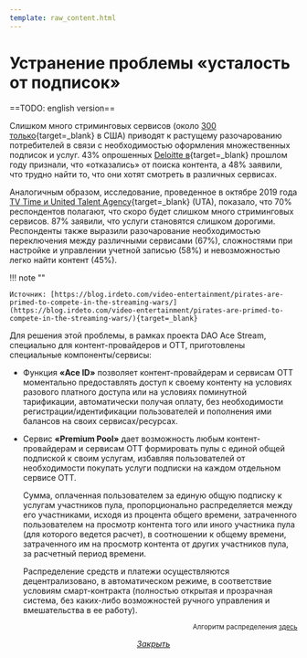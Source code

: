 ```yaml
---
template: raw_content.html
---
```


# Устранение проблемы «усталость от подписок»

==TODO: english version==

Слишком много стриминговых сервисов (около [300 только](https://variety.com/2019/digital/news/streaming-subscription-fatigue-us-consumers-deloitte-study-1203166046/){target=_blank} в США) приводят к растущему разочарованию потребителей в связи с необходимостью оформления множественных подписок и услуг.  43% опрошенных [Deloitte в](https://www2.deloitte.com/us/en/pages/about-deloitte/articles/press-releases/digital-media-trends-thirteenth-edition.html){target=_blank} прошлом году признали, что «отказались» от поиска контента, а 48% заявили, что трудно найти то, что они хотят смотреть в различных сервисах.

Аналогичным образом, исследование, проведенное в октябре 2019 года [TV Time и United Talent Agency](https://www.mesaeurope.org/wp-content/uploads/2019/10/Mediamorph-29102019.pdf){target=_blank} (UTA), показало, что 70% респондентов полагают, что скоро будет слишком много стриминговых сервисов. 87% заявили, что услуги становятся слишком дорогими. Респонденты также выразили разочарование необходимостью переключения между различными сервисами (67%), сложностями при настройке и управлении учетной записью (58%) и невозможностью легко найти контент (45%).


!!! note ""

    Источник: [https://blog.irdeto.com/video-entertainment/pirates-are-primed-to-compete-in-the-streaming-wars/](https://blog.irdeto.com/video-entertainment/pirates-are-primed-to-compete-in-the-streaming-wars/){target=_blank}

Для решения этой проблемы, в рамках проекта DAO Ace Stream, специально для контент-провайдеров и ОТТ,  приготовлены специальные компоненты/сервисы:


- Функция **«Ace ID»** позволяет контент-провайдерам и сервисам ОТТ моментально предоставлять доступ к своему контенту на условиях разового платного доступа или на условиях поминутной тарификации, автоматически получая  оплату, без необходимости регистрации/идентификации пользователей и пополнения ими балансов на своих сервисах/ресурсах.

- Сервис **«Premium Pool»** дает возможность любым контент-провайдерам и сервисам ОТТ формировать пулы с единой общей подпиской к своим услугам,  избавляя пользователей от необходимости  покупать услуги подписки на каждом отдельном сервисе ОТТ.

    Сумма, оплаченная пользователем за единую общую подписку к услугам участников пула, пропорционально распределяется между его участниками, исходя из процента общего времени, затраченного пользователем на просмотр контента того или иного участника пула (для которого ведется расчет), в соотношении к общему времени, затраченного им на просмотр контента от других участников пула, за расчетный период времени.

    Распределение средств и платежи осуществляются децентрализовано, в автоматическом режиме, в соответствие условиям смарт-контракта (полностью открытая и прозрачная система, без каких-либо возможностей ручного управления и вмешательства в ее работу).


<p style="text-align: right">
    <small>
        Алгоритм распределения <a href="../../../list-of-operations/distribute-subscriptions/" target="_blank">здесь</a>
    </small>
</p>


<p style="text-align: center">
    <em>
        <a class="md-button mdx-button--transparent-light close-popup-inner" href="#">
            Закрыть
        </a>
    </em>
</p>
